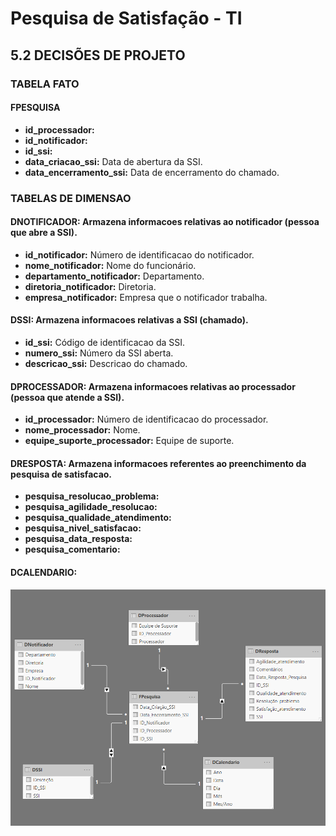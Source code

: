 # Pesquisa de Satisfação - TI

## 5.2 DECISÕES DE PROJETO

### TABELA FATO

#### FPESQUISA
* **id_processador:**
* **id_notificador:**
* **id_ssi:**
* **data_criacao_ssi:** Data de abertura da SSI.<br>
* **data_encerramento_ssi:** Data de encerramento do chamado.<br>

### TABELAS DE DIMENSAO

#### DNOTIFICADOR: Armazena informacoes relativas ao notificador (pessoa que abre a SSI).<br>
* **id_notificador:** Número de identificacao do notificador.<br>
* **nome_notificador:** Nome do funcionário.<br>
* **departamento_notificador:** Departamento.<br>
* **diretoria_notificador:** Diretoria.<br>
* **empresa_notificador:** Empresa que o notificador trabalha.<br>

#### DSSI: Armazena informacoes relativas a SSI (chamado).<br>
* **id_ssi:** Código de identificacao da SSI.<br>
* **numero_ssi:** Número da SSI aberta.<br>
* **descricao_ssi:** Descricao do chamado.<br>

#### DPROCESSADOR: Armazena informacoes relativas ao processador (pessoa que atende a SSI).<br>
* **id_processador:** Número de identificacao do processador.<br>
* **nome_processador:** Nome.<br>
* **equipe_suporte_processador:** Equipe de suporte.<br>

#### DRESPOSTA: Armazena informacoes referentes ao preenchimento da pesquisa de satisfacao.<br>
* **pesquisa_resolucao_problema:**<br>
* **pesquisa_agilidade_resolucao:**<br>
* **pesquisa_qualidade_atendimento:**<br>
* **pesquisa_nivel_satisfacao:**<br>
* **pesquisa_data_resposta:**<br>
* **pesquisa_comentario:** 

#### DCALENDARIO:





![Alt text](https://github.com/danielasalomao/pesquisa/blob/v2/Modelo_Star_Schema.png)

